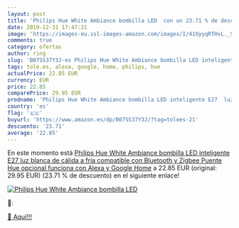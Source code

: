 ```yaml
---
layout: post
title: 'Philips Hue White Ambiance bombilla LED  con un 23.71 % de descuento'
date: 2019-12-31 17:47:21
image: 'https://images-eu.ssl-images-amazon.com/images/I/41OyyqRTHvL._SL200_.jpg'
comments: true
category: ofertas
author: ring
slug: 'B07SS37Y3J-es Philips Hue White Ambiance bombilla LED inteligente E27...'
tags: tole.es, alexa, google, home, philips, hue
actualPrice: 22.85 EUR
currency: EUR
price: 22.85
comparePrice: 29.95 EUR
prodname: 'Philips Hue White Ambiance bombilla LED inteligente E27  luz blanca de cálida a fría  compatible con Bluetooth y Zigbee  Puente Hue opcional   funciona con Alexa y Google Home'
country: 'es'
flag: '🇪🇸'
buyurl: 'https://www.amazon.es/dp/B07SS37Y3J/?tag=tolees-21'
descuento: '23.71'
average: '22.85'
---
```


En este momento está [Philips Hue White Ambiance bombilla LED inteligente E27  luz blanca de cálida a fría  compatible con Bluetooth y Zigbee  Puente Hue opcional   funciona con Alexa y Google Home](https://www.amazon.es/dp/B07SS37Y3J/?tag=tolees-21) a 22.85 EUR (original: 29.95 EUR) (23.71 %  de descuento) en el siguiente enlace!

[![Philips Hue White Ambiance bombilla LED ](https://images-eu.ssl-images-amazon.com/images/I/41OyyqRTHvL._SL200_.jpg)](https://www.amazon.es/dp/B07SS37Y3J/?tag=tolees-21)

🔎:


[🛒 Aquí!!!](https://www.amazon.es/dp/B07SS37Y3J/?tag=tolees-21)
